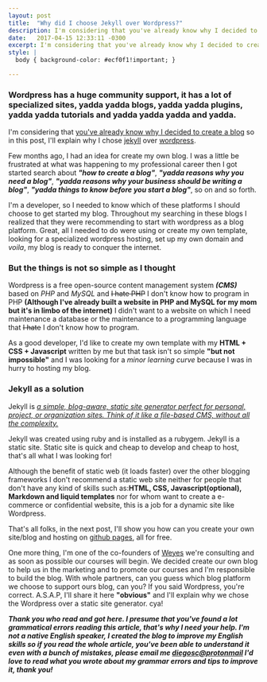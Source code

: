```yaml
---
layout: post
title:  "Why did I choose Jekyll over Wordpress?"
description: I'm considering that you've already know why I decided to create a blog so in this post, I'll explain why I chose jekyll over wordpress.
date:   2017-04-15 12:33:11 -0300
excerpt: I'm considering that you've already know why I decided to create a blog so in this post, I'll explain why I chose jekyll over wordpress...
style: |
  body { background-color: #ecf0f1!important; }

---
```

### Wordpress has a huge community support, it has a lot of specialized sites, yadda yadda blogs, yadda yadda plugins, yadda yadda tutorials and yadda yadda yadda and yadda.

I'm considering that [you've already know why I decided to create a blog](https://diegosc.com/about/) so in this post, I'll explain why I chose [jekyll](https://jekyllrb.com/) over [wordpress](https://wordpress.org/).  

Few months ago, I had an idea for create my own blog. I was a little be frustrated at what was happening to my professional career then I got started search about ***"how to create a blog"***, ***"yadda reasons why you need a blog"***, ***"yadda reasons why your business should be writing a blog"***, ***"yadda things to know before you start a blog"***, so on and so forth.  

I'm a developer, so I needed to know which of these platforms I should choose to get started my blog. Throughout my searching in these blogs I realized that they were recommending to start with wordpress as a blog platform. Great, all I needed to do were using or create my own template, looking for a specialized wordpress hosting, set up my own domain and *voila*, my blog is ready to conquer the internet.

### But the things is not so simple as I thought

Wordpress is a free open-source content management system ***(CMS)*** based on *PHP* and *MySQL* and ~~I hate PHP~~ I don't know how to program in PHP **(Although I've already built a website in PHP and MySQL for my mom but it's in limbo of the internet)** I didn't want to a website on which I need maintenance a database or the maintenance to a programming language that ~~I hate~~ I don't know how to program.

As a good developer, I'd like to create my own template with my **HTML + CSS + Javascript** written by me but that task isn't so simple **"but not impossible"** and I was looking for a *minor learning curve* because I was in hurry to hosting my blog.  

### Jekyll as a solution

Jekyll is *[a simple, blog-aware, static site generator perfect for personal, project, or organization sites. Think of it like a file-based CMS, without all the complexity.](https://github.com/jekyll/jekyll/)*  

Jekyll was created using ruby and is installed as a rubygem. Jekyll is a static site. Static site is quick and cheap to develop and cheap to host, that's all what I was looking for!  

Although the benefit of static web (it loads faster) over the other blogging frameworks I don't recommend a static web site neither for people that don't have any kind of skills such as:**HTML, CSS, Javascript(optional), Markdown and liquid templates** nor for whom want to create a e-commerce or confidential website, this is a job for a dynamic site like Wordpress.  

That's all folks, in the next post, I'll show you how can you create your own site/blog and hosting on [github pages](https://pages.github.com/), all for free.  

One more thing, I'm one of the co-founders of [Weyes](http://weyes.com.br/) we're consulting and as soon as possible our courses will begin. We decided create our own blog to help us in the marketing and to promote our courses and I'm responsible to build the blog. With whole partners, can you guess which blog platform we choose to support ours blog, can you? If you said Wordpress, you're correct. A.S.A.P, I'll share it here **"obvious"** and I'll explain why we chose the Wordpress over a static site generator. cya!

***Thank you who read and got here. I presume that you've found a lot grammatical errors reading this article, that's why I need your help. I'm not a native English speaker, I created the blog to improve my English skills so if you read the whole article, you've been able to understand it even with a bunch of mistakes, please email me [diegosc@protonmail](mailto:diegosc@protonmail.com) I'd love to read what you wrote about my grammar errors and tips to improve it, thank you!***  
